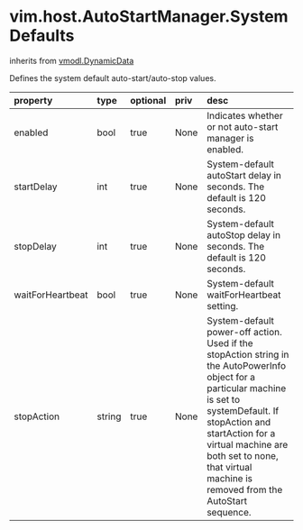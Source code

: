 vim.host.AutoStartManager.SystemDefaults
========================================
inherits from [vmodl.DynamicData](docs/vmodl.DynamicData.md)


Defines the system default auto-start/auto-stop values.

| property | type | optional | priv | desc |
|:---------|:-----|:---------|:-----|:-----|
| enabled | bool | true | None | Indicates whether or not auto-start manager is enabled. |
| startDelay | int | true | None | System-default autoStart delay in seconds. The default is 120 seconds. |
| stopDelay | int | true | None | System-default autoStop delay in seconds. The default is 120 seconds. |
| waitForHeartbeat | bool | true | None | System-default waitForHeartbeat setting. |
| stopAction | string | true | None | System-default power-off action. Used if the stopAction string in the   AutoPowerInfo object for a particular machine is set to systemDefault.   If stopAction and startAction for a virtual machine are both set to none,   that virtual machine is removed from the AutoStart sequence. |


